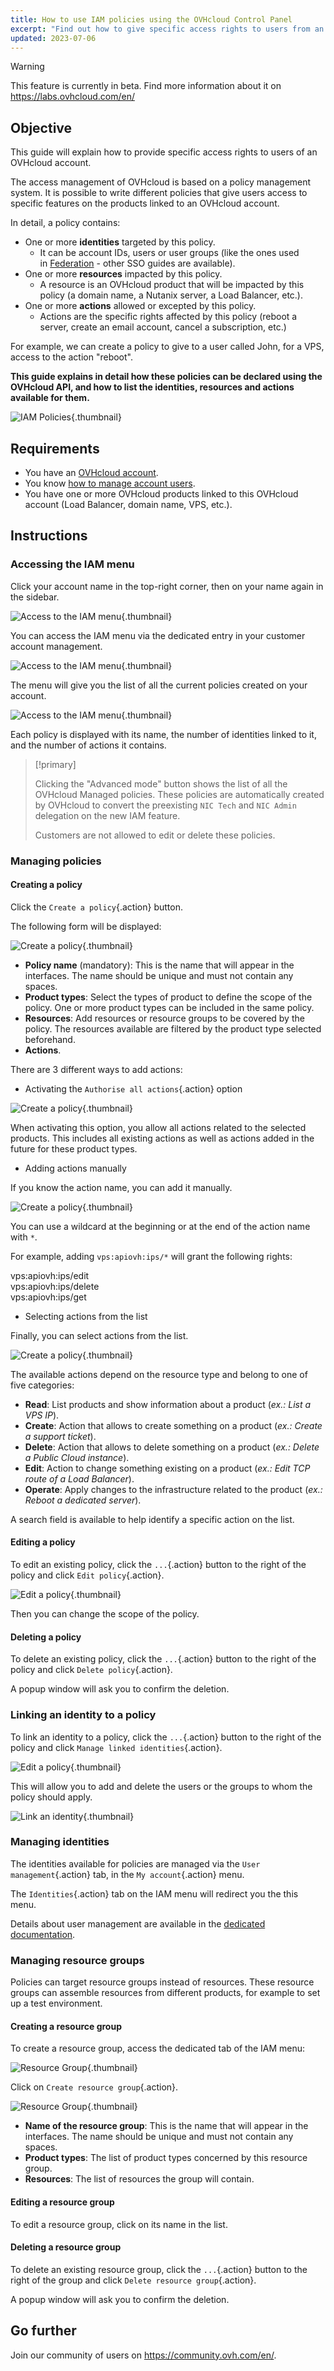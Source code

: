 ```yaml
---
title: How to use IAM policies using the OVHcloud Control Panel
excerpt: "Find out how to give specific access rights to users from an OVHcloud account"
updated: 2023-07-06
---
```


> [!warning]
>
> This feature is currently in beta. Find more information about it on <https://labs.ovhcloud.com/en/>
>

## Objective

This guide will explain how to provide specific access rights to users of an OVHcloud account.

The access management of OVHcloud is based on a policy management system. It is possible to write different policies that give users access to specific features on the products linked to an OVHcloud account.

In detail, a policy contains:

- One or more **identities** targeted by this policy. 
    - It can be account IDs, users or user groups (like the ones used in [Federation](/pages/account_and_service_management/account_information/ovhcloud-account-connect-saml-adfs) - other SSO guides are available). 
- One or more **resources** impacted by this policy. 
    - A resource is an OVHcloud product that will be impacted by this policy (a domain name, a Nutanix server, a Load Balancer, etc.).
- One or more **actions** allowed or excepted by this policy.
    - Actions are the specific rights affected by this policy (reboot a server, create an email account, cancel a subscription, etc.)
 
For example, we can create a policy to give to a user called John, for a VPS, access to the action "reboot".

**This guide explains in detail how these policies can be declared using the OVHcloud API, and how to list the identities, resources and actions available for them.**

![IAM Policies](images/iam_policies.png){.thumbnail}

## Requirements

- You have an [OVHcloud account](/pages/account_and_service_management/account_information/ovhcloud-account-creation).
- You know [how to manage account users](/pages/account_and_service_management/account_information/ovhcloud-users-management).
- You have one or more OVHcloud products linked to this OVHcloud account (Load Balancer, domain name, VPS, etc.).

## Instructions

### Accessing the IAM menu

Click your account name in the top-right corner, then on your name again in the sidebar.

![Access to the IAM menu](images/access_to_the_IAM_menu_01.png){.thumbnail}

You can access the IAM menu via the dedicated entry in your customer account management.

![Access to the IAM menu](images/access_to_the_IAM_menu_02.png){.thumbnail}

The menu will give you the list of all the current policies created on your account.

![Access to the IAM menu](images/access_to_the_IAM_menu_03.png){.thumbnail}

Each policy is displayed with its name, the number of identities linked to it, and the number of actions it contains.

> [!primary]
>
> Clicking the "Advanced mode" button shows the list of all the OVHcloud Managed policies. These policies are automatically created by OVHcloud to convert the preexisting `NIC Tech` and `NIC Admin` delegation on the new IAM feature. 
>
> Customers are not allowed to edit or delete these policies.

### Managing policies

#### Creating a policy

Click the `Create a policy`{.action} button.

The following form will be displayed:

![Create a policy](images/create_a_policy_01.png){.thumbnail}

- **Policy name** (mandatory): This is the name that will appear in the interfaces. The name should be unique and must not contain any spaces.
- **Product types**: Select the types of product to define the scope of the policy. One or more product types can be included in the same policy.
- **Resources**: Add resources or resource groups to be covered by the policy. The resources available are filtered by the product type selected beforehand.
- **Actions**.

There are 3 different ways to add actions:

- Activating the `Authorise all actions`{.action} option

![Create a policy](images/create_a_policy_02.png){.thumbnail}

When activating this option, you allow all actions related to the selected products. This includes all existing actions as well as actions added in the future for these product types.

- Adding actions manually

If you know the action name, you can add it manually.

![Create a policy](images/create_a_policy_03.png){.thumbnail}

You can use a wildcard at the beginning or at the end of the action name with `*`.

For example, adding `vps:apiovh:ips/*` will grant the following rights:

vps:apiovh:ips/edit <br>
vps:apiovh:ips/delete <br>
vps:apiovh:ips/get <br>

- Selecting actions from the list

Finally, you can select actions from the list.

![Create a policy](images/create_a_policy_04.png){.thumbnail}

The available actions depend on the resource type and belong to one of five categories:

- **Read**: List products and show information about a product (*ex.: List a VPS IP*).
- **Create**: Action that allows to create something on a product (*ex.: Create a support ticket*).
- **Delete**: Action that allows to delete something on a product (*ex.: Delete a Public Cloud instance*).
- **Edit**: Action to change something existing on a product (*ex.: Edit TCP route of a Load Balancer*).
- **Operate**: Apply changes to the infrastructure related to the product (*ex.: Reboot a dedicated server*).

A search field is available to help identify a specific action on the list.

#### Editing a policy

To edit an existing policy, click the `...`{.action} button to the right of the policy and click `Edit policy`{.action}.

![Edit a policy](images/editing_a_policy.png){.thumbnail}

Then you can change the scope of the policy.

#### Deleting a policy

To delete an existing policy, click the `...`{.action} button to the right of the policy and click `Delete policy`{.action}.

A popup window will ask you to confirm the deletion.

### Linking an identity to a policy

To link an identity to a policy, click the `...`{.action} button to the right of the policy and click `Manage linked identities`{.action}.

![Edit a policy](images/editing_a_policy.png){.thumbnail}

This will allow you to add and delete the users or the groups to whom the policy should apply.

![Link an identity](images/link_identity_to_policy.png){.thumbnail}

### Managing identities

The identities available for policies are managed via the `User management`{.action} tab, in the `My account`{.action} menu.

The `Identities`{.action} tab on the IAM menu will redirect you the this menu.

Details about user management are available in the [dedicated documentation](/pages/account_and_service_management/account_information/ovhcloud-users-management).

### Managing resource groups

Policies can target resource groups instead of resources. These resource groups can assemble resources from different products, for example to set up a test environment.

#### Creating a resource group

To create a resource group, access the dedicated tab of the IAM menu:

![Resource Group](images/resource_groups.png){.thumbnail}

Click on `Create resource group`{.action}.

![Resource Group](images/resource_groups_form.png){.thumbnail}

- **Name of the resource group**: This is the name that will appear in the interfaces. The name should be unique and must not contain any spaces.
- **Product types**: The list of product types concerned by this resource group.
- **Resources**: The list of resources the group will contain.

#### Editing a resource group

To edit a resource group, click on its name in the list.

#### Deleting a resource group

To delete an existing resource group, click the `...`{.action} button to the right of the group and click `Delete resource group`{.action}.

A popup window will ask you to confirm the deletion.

## Go further

Join our community of users on <https://community.ovh.com/en/>.
